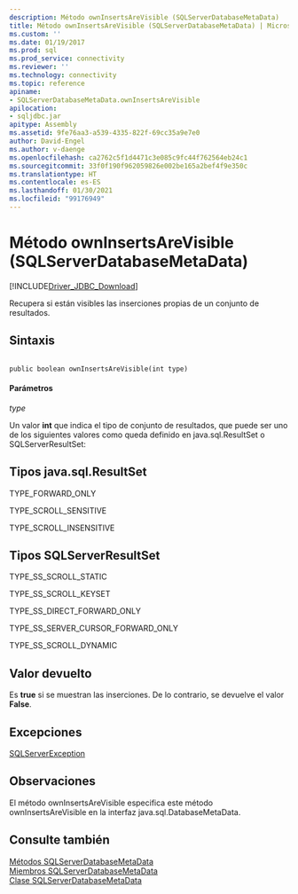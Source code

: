 ```yaml
---
description: Método ownInsertsAreVisible (SQLServerDatabaseMetaData)
title: Método ownInsertsAreVisible (SQLServerDatabaseMetaData) | Microsoft Docs
ms.custom: ''
ms.date: 01/19/2017
ms.prod: sql
ms.prod_service: connectivity
ms.reviewer: ''
ms.technology: connectivity
ms.topic: reference
apiname:
- SQLServerDatabaseMetaData.ownInsertsAreVisible
apilocation:
- sqljdbc.jar
apitype: Assembly
ms.assetid: 9fe76aa3-a539-4335-822f-69cc35a9e7e0
author: David-Engel
ms.author: v-daenge
ms.openlocfilehash: ca2762c5f1d4471c3e085c9fc44f762564eb24c1
ms.sourcegitcommit: 33f0f190f962059826e002be165a2bef4f9e350c
ms.translationtype: HT
ms.contentlocale: es-ES
ms.lasthandoff: 01/30/2021
ms.locfileid: "99176949"
---
```

# <a name="owninsertsarevisible-method-sqlserverdatabasemetadata"></a>Método ownInsertsAreVisible (SQLServerDatabaseMetaData)
[!INCLUDE[Driver_JDBC_Download](../../../includes/driver_jdbc_download.md)]

  Recupera si están visibles las inserciones propias de un conjunto de resultados.  
  
## <a name="syntax"></a>Sintaxis  
  
```  
  
public boolean ownInsertsAreVisible(int type)  
```  
  
#### <a name="parameters"></a>Parámetros  
 *type*  
  
 Un valor **int** que indica el tipo de conjunto de resultados, que puede ser uno de los siguientes valores como queda definido en java.sql.ResultSet o SQLServerResultSet:  
  
## <a name="javasqlresultset-types"></a>Tipos java.sql.ResultSet  
 TYPE_FORWARD_ONLY  
  
 TYPE_SCROLL_SENSITIVE  
  
 TYPE_SCROLL_INSENSITIVE  
  
## <a name="sqlserverresultset-types"></a>Tipos SQLServerResultSet  
 TYPE_SS_SCROLL_STATIC  
  
 TYPE_SS_SCROLL_KEYSET  
  
 TYPE_SS_DIRECT_FORWARD_ONLY  
  
 TYPE_SS_SERVER_CURSOR_FORWARD_ONLY  
  
 TYPE_SS_SCROLL_DYNAMIC  
  
## <a name="return-value"></a>Valor devuelto  
 Es **true** si se muestran las inserciones. De lo contrario, se devuelve el valor **False**.  
  
## <a name="exceptions"></a>Excepciones  
 [SQLServerException](../../../connect/jdbc/reference/sqlserverexception-class.md)  
  
## <a name="remarks"></a>Observaciones  
 El método ownInsertsAreVisible especifica este método ownInsertsAreVisible en la interfaz java.sql.DatabaseMetaData.  
  
## <a name="see-also"></a>Consulte también  
 [Métodos SQLServerDatabaseMetaData](../../../connect/jdbc/reference/sqlserverdatabasemetadata-methods.md)   
 [Miembros SQLServerDatabaseMetaData](../../../connect/jdbc/reference/sqlserverdatabasemetadata-members.md)   
 [Clase SQLServerDatabaseMetaData](../../../connect/jdbc/reference/sqlserverdatabasemetadata-class.md)  
  
  
